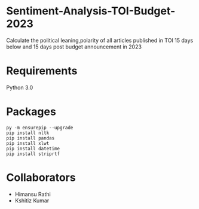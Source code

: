 # Sentiment-Analysis-TOI-Budget-2023
Calculate the political leaning,polarity of all articles published in TOI 15 days below and 15 days post budget announcement in 2023

# Requirements
Python 3.0

# Packages
```
py -m ensurepip --upgrade
pip install nltk
pip install pandas
pip install xlwt
pip install datetime
pip install striprtf
```
# Collaborators
- Himansu Rathi
- Kshitiz Kumar
